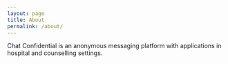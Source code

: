 ```yaml
---
layout: page
title: About
permalink: /about/
---
```


Chat Confidential is an anonymous messaging platform with applications in hospital and counselling settings.
